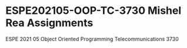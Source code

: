 # ESPE202105-OOP-TC-3730 Mishel Rea Assignments
ESPE 2021 05 Object Oriented Programming Telecommunications 3730
